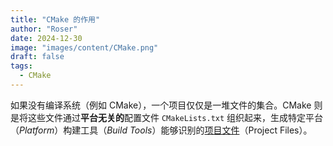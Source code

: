 ```yaml
---
title: "CMake 的作用"
author: "Roser"
date: 2024-12-30
image: "images/content/CMake.png"
draft: false
tags:
  - CMake
---
```

如果没有编译系统（例如 CMake），一个项目仅仅是一堆文件的集合。CMake 则是将这些文件通过**平台无关的**配置文件 `CMakeLists.txt` 组织起来，生成特定平台（*Platform*）构建工具（*Build Tools*）能够识别的[项目文件](生成项目文件.md)（Project Files）。

